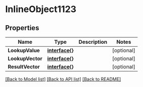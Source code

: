 # InlineObject1123

## Properties

Name | Type | Description | Notes
------------ | ------------- | ------------- | -------------
**LookupValue** | [**interface{}**](.md) |  | [optional] 
**LookupVector** | [**interface{}**](.md) |  | [optional] 
**ResultVector** | [**interface{}**](.md) |  | [optional] 

[[Back to Model list]](../README.md#documentation-for-models) [[Back to API list]](../README.md#documentation-for-api-endpoints) [[Back to README]](../README.md)


